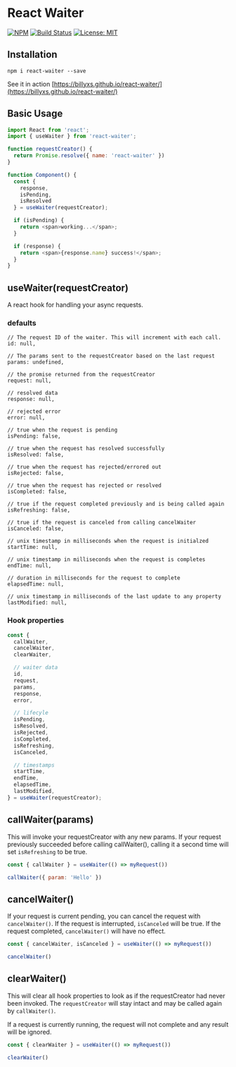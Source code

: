 # React Waiter

[![NPM](https://img.shields.io/npm/v/react-waiter)](https://npmjs.org/package/react-waiter)
[![Build Status](https://travis-ci.org/billyxs/react-waiter.svg?branch=master)](https://travis-ci.org/billyxs/react-waiter)
[![License: MIT](https://img.shields.io/badge/License-MIT-blue.svg)](https://opensource.org/licenses/MIT)

## Installation

`npm i react-waiter --save`

See it in action [https://billyxs.github.io/react-waiter/](https://billyxs.github.io/react-waiter/)

## Basic Usage

```javascript
import React from 'react';
import { useWaiter } from 'react-waiter';

function requestCreator() {
  return Promise.resolve({ name: 'react-waiter' })
}

function Component() {
  const { 
    response, 
    isPending, 
    isResolved 
  } = useWaiter(requestCreator);

  if (isPending) {
    return <span>working...</span>;
  }

  if (response) {
    return <span>{response.name} success!</span>;
  }
}
```

## useWaiter(requestCreator)

A react hook for handling your async requests.

### defaults

```
// The request ID of the waiter. This will increment with each call.
id: null,

// The params sent to the requestCreator based on the last request
params: undefined,

// the promise returned from the requestCreator
request: null,

// resolved data
response: null,

// rejected error
error: null,

// true when the request is pending
isPending: false,

// true when the request has resolved successfully
isResolved: false,

// true when the request has rejected/errored out
isRejected: false,

// true when the request has rejected or resolved
isCompleted: false,

// true if the request completed previously and is being called again
isRefreshing: false,

// true if the request is canceled from calling cancelWaiter  
isCanceled: false,

// unix timestamp in milliseconds when the request is initialzed
startTime: null,

// unix timestamp in milliseconds when the request is completes
endTime: null,

// duration in milliseconds for the request to complete 
elapsedTime: null,

// unix timestamp in milliseconds of the last update to any property
lastModified: null,
```

### Hook properties

```javascript
const {
  callWaiter,
  cancelWaiter,
  clearWaiter,

  // waiter data
  id,
  request,
  params, 
  response,
  error,

  // lifecyle
  isPending,
  isResolved,
  isRejected,
  isCompleted,
  isRefreshing,
  isCanceled,

  // timestamps
  startTime,
  endTime,
  elapsedTime,
  lastModified,
} = useWaiter(requestCreator);
```

## callWaiter(params)

This will invoke your requestCreator with any new params. If your request previously succeeded before
calling callWaiter(), calling it a second time will set `isRefreshing` to be true.

```javascript
const { callWaiter } = useWaiter(() => myRequest()) 

callWaiter({ param: 'Hello' })
```

## cancelWaiter()

If your request is current pending, you can cancel the request with `cancelWaiter()`. If the request
is interrupted, `isCanceled` will be true. If the request completed, `cancelWaiter()` will have no effect.

```javascript
const { cancelWaiter, isCanceled } = useWaiter(() => myRequest()) 

cancelWaiter()
```

## clearWaiter()

This will clear all hook properties to look as if the requestCreator had never been invoked.
The `requestCreator` will stay intact and may be called again by `callWaiter()`. 

If a request is currently running, the request will not complete and any result will be ignored.


```javascript
const { clearWaiter } = useWaiter(() => myRequest()) 

clearWaiter()
```
